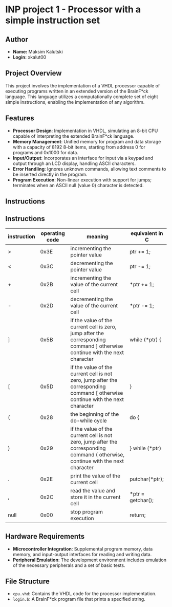 # INP project 1 - Processor with a simple instruction set

## Author

- **Name:** Maksim Kalutski
- **Login:** xkalut00

## Project Overview

This project involves the implementation of a VHDL processor capable of executing programs written in an extended version of the BrainF*ck language. This language utilizes a computationally complete set of eight simple instructions, enabling the implementation of any algorithm.

## Features

- **Processor Design**: Implementation in VHDL, simulating an 8-bit CPU capable of interpreting the extended BrainF*ck language.
- **Memory Management**: Unified memory for program and data storage with a capacity of 8192 8-bit items, starting from address 0 for programs and 0x1000 for data.
- **Input/Output**: Incorporates an interface for input via a keypad and output through an LCD display, handling ASCII characters.
- **Error Handling**: Ignores unknown commands, allowing text comments to be inserted directly in the program.
- **Program Execution**: Non-linear execution with support for jumps; terminates when an ASCII null (value 0) character is detected.

## Instructions
## Instructions

| instruction | operating code | meaning                                                                                                                           | equivalent in C   |
|-------------|----------------|-----------------------------------------------------------------------------------------------------------------------------------|-------------------|
| >           | 0x3E           | incrementing the pointer value                                                                                                    | ptr += 1;         |
| <           | 0x3C           | decrementing the pointer value                                                                                                    | ptr -= 1;         |
| +           | 0x2B           | incrementing the value of the current cell                                                                                        | *ptr += 1;        |
| -           | 0x2D           | decrementing the value of the current cell                                                                                        | *ptr -= 1;        |
| ]           | 0x5B           | if the value of the current cell is zero, jump after the corresponding command ] otherwise continue with the next character       | while (*ptr) {    |
| [           | 0x5D           | if the value of the current cell is not zero, jump after the corresponding command [ otherwise continue with the next character   | }                 |
| (           | 0x28           | the beginning of the do-while cycle                                                                                               | do {              |
| )           | 0x29           | if the value of the current cell is not zero, jump after the corresponding command  ( otherwise, continue with the next character | } while (*ptr)    |
| .           | 0x2E           | print the value of the current cell                                                                                               | putchar(*ptr);    |
| ,           | 0x2C           | read the value and store it in the current cell                                                                                   | *ptr = getchar(); |
| null        | 0x00           | stop program execution                                                                                                            | return;           |

## Hardware Requirements

- **Microcontroller Integration**: Supplemental program memory, data memory, and input-output interfaces for reading and
  writing data.
- **Peripheral Emulation**: The development environment includes emulation of the necessary peripherals and a set of
  basic tests.

## File Structure

- `cpu.vhd`: Contains the VHDL code for the processor implementation.
- `login.b`: A BrainF*ck program file that prints a specified string.
